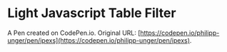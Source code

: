 # Light Javascript Table Filter

A Pen created on CodePen.io. Original URL: [https://codepen.io/philipp-unger/pen/ipexs](https://codepen.io/philipp-unger/pen/ipexs).


